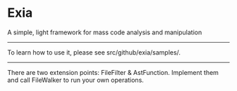Exia
====

A simple, light framework for mass code analysis and manipulation

----

To learn how to use it, please see src/github/exia/samples/.

----

There are two extension points: FileFilter & AstFunction.
Implement them and call FileWalker to run your own operations.